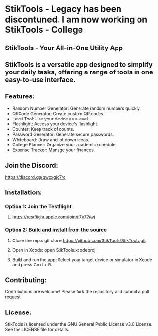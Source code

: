 # StikTools - Legacy has been discontuned. I am now working on StikTools - College

## StikTools - Your All-in-One Utility App

## StikTools is a versatile app designed to simplify your daily tasks, offering a range of tools in one easy-to-use interface.

## Features:
- Random Number Generator: Generate random numbers quickly.
- QRCode Generator: Create custom QR codes.
- Level Tool: Use your device as a level.
- Flashlight: Access your device's flashlight.
- Counter: Keep track of counts.
- Password Generator: Generate secure passwords.
- Whiteboard: Draw and jot down ideas.
- College Planner: Organize your academic schedule.
- Expense Tracker: Manage your finances.

## Join the Discord:
https://discord.gg/qwcxgjg7rc

## Installation:
### Option 1: Join the Testflight
1. https://testflight.apple.com/join/n7y77Avj

### Option 2: Build and install from the source
1. Clone the repo:
   git clone https://github.com/StikTools/StikTools.git

2. Open in Xcode:
   open StikTools.xcodeproj

3. Build and run the app:
   Select your target device or simulator in Xcode and press Cmd + R.

## Contributing:
Contributions are welcome! Please fork the repository and submit a pull request.

## License:
StikTools is licensed under the GNU General Public License v3.0 License. See the LICENSE file for details.
